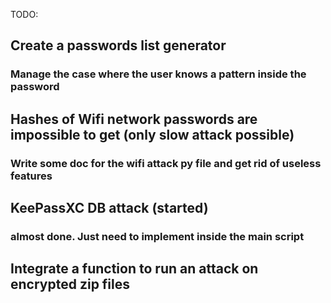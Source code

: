 TODO:
## Create a passwords list generator
### Manage the case where the user knows a pattern inside the password

## Hashes of Wifi network passwords are impossible to get (only slow attack possible)
### Write some doc for the wifi attack py file and get rid of useless features

## KeePassXC DB attack (started)
### almost done. Just need to implement inside the main script

## Integrate a function to run an attack on encrypted zip files
